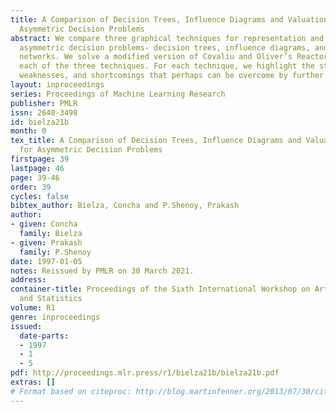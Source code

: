 ```yaml
---
title: A Comparison of Decision Trees, Influence Diagrams and Valuation Networks for
  Asymmetric Decision Problems
abstract: We compare three graphical techniques for representation and solution of
  asymmetric decision problems- decision trees, influence diagrams, and valuation
  networks. We solve a modified version of Covaliu and Oliver’s Reactor problem using
  each of the three techniques. For each technique, we highlight the strengths, intrinsic
  weaknesses, and shortcomings that perhaps can be overcome by further research.
layout: inproceedings
series: Proceedings of Machine Learning Research
publisher: PMLR
issn: 2640-3498
id: bielza21b
month: 0
tex_title: A Comparison of Decision Trees, Influence Diagrams and Valuation Networks
  for Asymmetric Decision Problems
firstpage: 39
lastpage: 46
page: 39-46
order: 39
cycles: false
bibtex_author: Bielza, Concha and P.Shenoy, Prakash
author:
- given: Concha
  family: Bielza
- given: Prakash
  family: P.Shenoy
date: 1997-01-05
notes: Reissued by PMLR on 30 March 2021.
address:
container-title: Proceedings of the Sixth International Workshop on Artificial Intelligence
  and Statistics
volume: R1
genre: inproceedings
issued:
  date-parts:
  - 1997
  - 1
  - 5
pdf: http://proceedings.mlr.press/r1/bielza21b/bielza21b.pdf
extras: []
# Format based on citeproc: http://blog.martinfenner.org/2013/07/30/citeproc-yaml-for-bibliographies/
---
```

